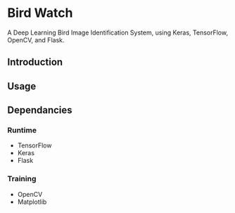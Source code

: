 # Bird Watch
A Deep Learning Bird Image Identification System, using Keras, TensorFlow, OpenCV, and Flask.

## Introduction

## Usage

## Dependancies
### Runtime
  - TensorFlow
  - Keras
  - Flask

### Training
  - OpenCV
  - Matplotlib